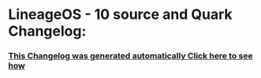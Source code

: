 LineageOS - 10 source and Quark Changelog:
============================================================

### [This Changelog was generated automatically Click here to see how](https://github.com/fgl27/scripts/blob/master/etc/changelog.sh)
